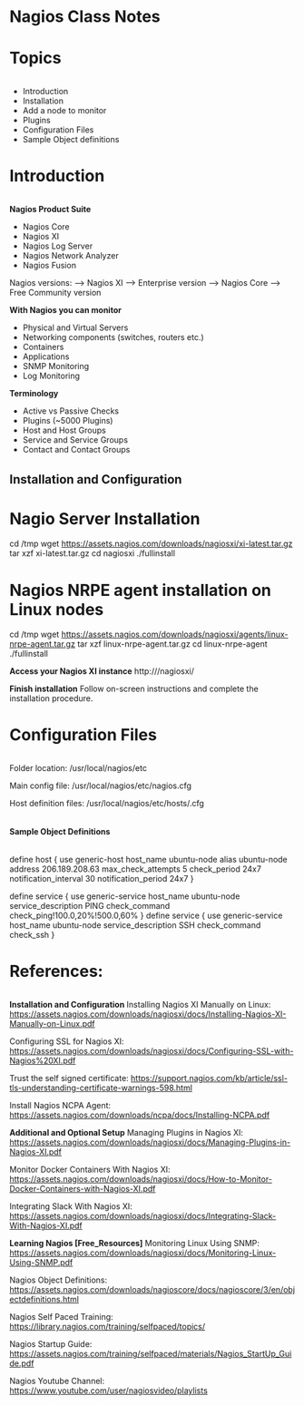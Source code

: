###### #################
# Nagios Class Notes
###### #################


###### #################
# Topics
###### #################

 - Introduction
 - Installation
 - Add a node to monitor
 - Plugins
 - Configuration Files
 - Sample Object definitions

###### #################
# Introduction
###### #################

**Nagios Product Suite**

 - Nagios Core
 - Nagios XI
 - Nagios Log Server
 - Nagios Network Analyzer
 - Nagios Fusion

Nagios versions:
        --> Nagios XI --> Enterprise version
        --> Nagios Core --> Free Community version

**With Nagios you can monitor**

 - Physical and Virtual Servers
 - Networking components (switches, routers etc.)
 - Containers
 - Applications
 - SNMP Monitoring
 - Log Monitoring


**Terminology**

 - Active vs Passive Checks
 - Plugins (~5000 Plugins)
 - Host and Host Groups
 - Service and Service Groups
 - Contact and Contact Groups


###### #################
## Installation and Configuration
###### #################

# Nagio Server Installation
cd /tmp
wget https://assets.nagios.com/downloads/nagiosxi/xi-latest.tar.gz
tar xzf xi-latest.tar.gz
cd nagiosxi
./fullinstall

# Nagios NRPE agent installation on Linux nodes
cd /tmp
wget https://assets.nagios.com/downloads/nagiosxi/agents/linux-nrpe-agent.tar.gz
tar xzf linux-nrpe-agent.tar.gz
cd linux-nrpe-agent
./fullinstall

**Access your Nagios XI instance**
http://<NagiosServerIPAddress>/nagiosxi/

**Finish installation**
Follow on-screen instructions and complete the installation procedure.


###### #################
# Configuration Files
###### #################

Folder location:
/usr/local/nagios/etc

Main config file:
/usr/local/nagios/etc/nagios.cfg

Host definition files:
/usr/local/nagios/etc/hosts/<hostnameOrIP>.cfg

###### #################
**Sample Object Definitions**
###### #################

define host {
      use                     generic-host
      host_name               ubuntu-node
      alias                   ubuntu-node
      address                 206.189.208.63
      max_check_attempts      5
      check_period            24x7
      notification_interval   30
      notification_period     24x7
}

define service {
      use                   generic-service
      host_name             ubuntu-node
      service_description   PING
      check_command         check_ping!100.0,20%!500.0,60%
}
define service {
      use                   generic-service
      host_name             ubuntu-node
      service_description   SSH
      check_command         check_ssh
}

###### #################
# References:
###### #################

**Installation and Configuration**
Installing Nagios XI Manually on Linux: https://assets.nagios.com/downloads/nagiosxi/docs/Installing-Nagios-XI-Manually-on-Linux.pdf

Configuring SSL for Nagios XI: https://assets.nagios.com/downloads/nagiosxi/docs/Configuring-SSL-with-Nagios%20XI.pdf

Trust the self signed certificate: https://support.nagios.com/kb/article/ssl-tls-understanding-certificate-warnings-598.html

Install Nagios NCPA Agent: https://assets.nagios.com/downloads/ncpa/docs/Installing-NCPA.pdf

**Additional and Optional Setup**
Managing Plugins in Nagios XI: https://assets.nagios.com/downloads/nagiosxi/docs/Managing-Plugins-in-Nagios-XI.pdf

Monitor Docker Containers With Nagios XI: https://assets.nagios.com/downloads/nagiosxi/docs/How-to-Monitor-Docker-Containers-with-Nagios-XI.pdf

Integrating Slack With Nagios XI: https://assets.nagios.com/downloads/nagiosxi/docs/Integrating-Slack-With-Nagios-XI.pdf

**Learning Nagios [Free_Resources]**
Monitoring Linux Using SNMP: https://assets.nagios.com/downloads/nagiosxi/docs/Monitoring-Linux-Using-SNMP.pdf

Nagios Object Definitions: https://assets.nagios.com/downloads/nagioscore/docs/nagioscore/3/en/objectdefinitions.html

Nagios Self Paced Training: https://library.nagios.com/training/selfpaced/topics/

Nagios Startup Guide: https://assets.nagios.com/training/selfpaced/materials/Nagios_StartUp_Guide.pdf

Nagios Youtube Channel: https://www.youtube.com/user/nagiosvideo/playlists